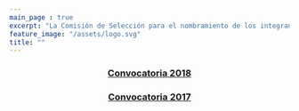 ```yaml
---
main_page : true
excerpt: "La Comisión de Selección para el nombramiento de los integrantes del Comité de Participación Social del Sistema Anticorrupción del Estado de Jalisco, se constituye por 9 ciudadanas y ciudadanos comprometidos con la vida pública de nuestra Entidad. Esta Comisión fue designada por el Congreso del Estado con fundamento en la Constitución Política de Jalisco y la Ley del Sistema Anticorrupción Local. Su labor fundamental será identificar, seleccionar y nombrar a quienes formarán el primer Comité de Participación Social del Sistema Estatal Anticorrupción, pieza vital para la sinergia entre la sociedad civil y el sector gobierno en las tareas de prevención, investigación y sanción de los actos de corrupción."
feature_image: "/assets/logo.svg"
title: ""
---
```

<h3 style="text-align:center;"><a href="/convocatoria/convocatoria_conformacion_cps/">Convocatoria 2018</a></h3>
<p></p>
<h3 style="text-align:center;"><a href="/convocatoria/convocatoria-2017">Convocatoria 2017</a></h3>
<p></p>
<p></p>
